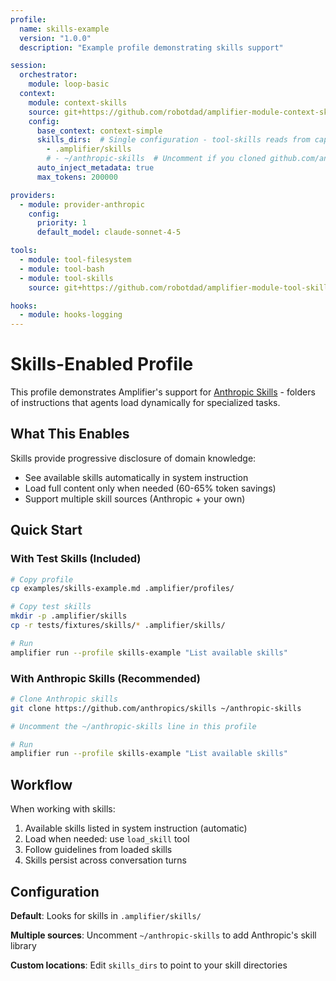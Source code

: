 ```yaml
---
profile:
  name: skills-example
  version: "1.0.0"
  description: "Example profile demonstrating skills support"

session:
  orchestrator:
    module: loop-basic
  context:
    module: context-skills
    source: git+https://github.com/robotdad/amplifier-module-context-skills@main
    config:
      base_context: context-simple
      skills_dirs:  # Single configuration - tool-skills reads from capability
        - .amplifier/skills
        # - ~/anthropic-skills  # Uncomment if you cloned github.com/anthropics/skills
      auto_inject_metadata: true
      max_tokens: 200000

providers:
  - module: provider-anthropic
    config:
      priority: 1
      default_model: claude-sonnet-4-5

tools:
  - module: tool-filesystem
  - module: tool-bash
  - module: tool-skills
    source: git+https://github.com/robotdad/amplifier-module-tool-skills@main

hooks:
  - module: hooks-logging
---
```


# Skills-Enabled Profile

This profile demonstrates Amplifier's support for [Anthropic Skills](https://github.com/anthropics/skills) - folders of instructions that agents load dynamically for specialized tasks.

## What This Enables

Skills provide progressive disclosure of domain knowledge:
- See available skills automatically in system instruction
- Load full content only when needed (60-65% token savings)
- Support multiple skill sources (Anthropic + your own)

## Quick Start

### With Test Skills (Included)

```bash
# Copy profile
cp examples/skills-example.md .amplifier/profiles/

# Copy test skills
mkdir -p .amplifier/skills
cp -r tests/fixtures/skills/* .amplifier/skills/

# Run
amplifier run --profile skills-example "List available skills"
```

### With Anthropic Skills (Recommended)

```bash
# Clone Anthropic skills
git clone https://github.com/anthropics/skills ~/anthropic-skills

# Uncomment the ~/anthropic-skills line in this profile

# Run
amplifier run --profile skills-example "List available skills"
```

## Workflow

When working with skills:
1. Available skills listed in system instruction (automatic)
2. Load when needed: use `load_skill` tool
3. Follow guidelines from loaded skills
4. Skills persist across conversation turns

## Configuration

**Default**: Looks for skills in `.amplifier/skills/`

**Multiple sources**: Uncomment `~/anthropic-skills` to add Anthropic's skill library

**Custom locations**: Edit `skills_dirs` to point to your skill directories
